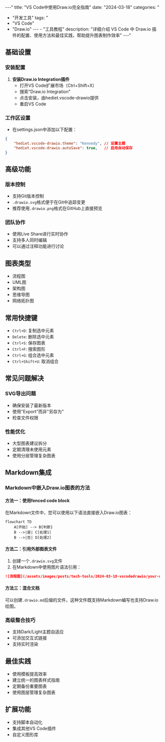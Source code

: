 
---"
title: "VS Code中使用Draw.io完全指南"
date: "2024-03-18"
categories: "
  - "开发工具"
tags: "
  - "VS Code"
  - "Draw.io"
---  - "工具教程"
description: "详细介绍 VS Code 中 Draw.io 插件的配置、使用方法和最佳实践，帮助提升图表制作效率"
---"
## 基础设置

### 安装配置

1. **安装Draw.io Integration插件**
   - 打开VS Code扩展市场（Ctrl+Shift+X）
   - 搜索"Draw.io Integration"
   - 点击安装，由hediet.vscode-drawio提供
   - 重启VS Code

### 工作区设置
- 在settings.json中添加以下配置：
```json
{
    "hediet.vscode-drawio.theme": "Kennedy", // 设置主题
    "hediet.vscode-drawio.autoSave": true,   // 启用自动保存
}
```

## 高级功能

### 版本控制
- 支持Git版本控制
- `.drawio.svg`格式便于在Git中追踪变更
- 推荐使用`.drawio.png`格式在GitHub上直接预览

### 团队协作
- 使用Live Share进行实时协作
- 支持多人同时编辑
- 可以通过注释功能进行讨论

## 图表类型
- 流程图
- UML图
- 架构图
- 思维导图
- 网络拓扑图

## 常用快捷键
- `Ctrl+D`: 复制选中元素
- `Delete`: 删除选中元素
- `Ctrl+S`: 保存图表
- `Ctrl+F`: 搜索图形
- `Ctrl+G`: 组合选中元素
- `Ctrl+Shift+U`: 取消组合

## 常见问题解决

### SVG导出问题
- 确保安装了最新版本
- 使用"Export"而非"另存为"
- 检查文件权限

### 性能优化
- 大型图表建议拆分
- 定期清理未使用元素
- 使用分层管理复杂图表

## Markdown集成

### Markdown中嵌入Draw.io图表的方法

#### 方法一：使用fenced code block
在Markdown文件中，您可以使用以下语法直接嵌入Draw.io图表：

```drawio
flowchart TD
    A[开始] --> B{判断}
    B -->|是| C[处理1]
    B -->|否| D[处理2]
```

#### 方法二：引用外部图表文件
1. 创建一个`.drawio.svg`文件
2. 在Markdown中使用图片语法引用：
```markdown
![流程图](/assets/images/posts/tech-tools/2024-03-18-vscodedrawio/your-diagram.drawio.svg)
```

#### 方法三：混合文档
可以创建`.drawio.md`后缀的文件，这种文件既支持Markdown编写也支持Draw.io绘图。

### 高级整合技巧
- 支持Dark/Light主题自适应
- 可添加交互式链接
- 支持实时渲染

## 最佳实践
- 使用模板提高效率
- 建立统一的图表样式指南
- 定期备份重要图表
- 使用图层管理复杂图表

## 扩展功能
- 支持脚本自动化
- 集成其他VS Code插件
- 自定义图形库
